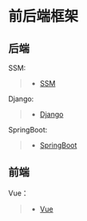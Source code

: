 # 前后端框架

## 后端

SSM:

> * [SSM](https://github.com/shencang/note/tree/master/Server/Web-framework/后端/SSM)

Django:

> * [Django](https://github.com/shencang/note/tree/master/Server/Web-framework/后端/Django)

SpringBoot:

> * [SpringBoot](https://github.com/shencang/note/tree/master/Server/Web-framework/后端/Django)

## 前端

Vue：

> * [Vue](https://github.com/shencang/note/tree/master/Server/Web-framework/前端/Vue.md)
